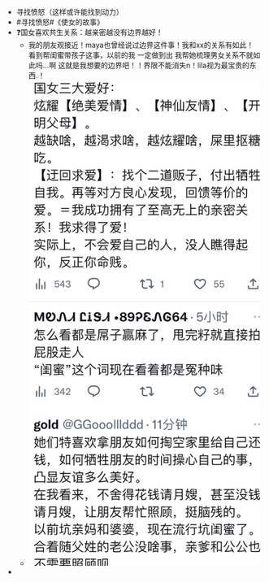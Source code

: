 - 寻找愤怒（这样或许能找到动力）
- #寻找愤怒#《使女的故事》
- ❓国女喜欢共生关系：越亲密越没有边界越好！
	- 我的朋友观接近！maya也曾经说过边界这件事！我和xx的关系有如此！看到帮闺蜜带孩子这事，以前的我 一定做到出 我帮她梳理男女关系不就如此吗…啊 这就是我想要的边界吧！！界限不能消失n！lila视为最宝贵的东西.！
	- ![2023-01-02-20-00-55.jpeg](../assets/2023-01-02-20-00-55.jpeg)
-